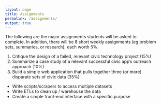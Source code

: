 ```yaml
---
layout: page
title: Assignments
permalink: /assignments/
output: true
---
```


The following are the major assignments students will be asked to complete. In addition, there will be 8 short weekly assignments (eg problem sets, summaries, or research), each worth 5%. 

1. Critique the design of a failed, relevant civic technology project (15%)
2. Summarize a case study of a relevant successful civic app’s outreach approach (10%)
3. Build a simple web application that pulls together three (or more) disparate sets of civic data (35%)
- Write scripts/scrapers to access multiple datasets
- Write ETLs to clean up / warehouse the data
- Create a simple front-end interface with a specific purpose
